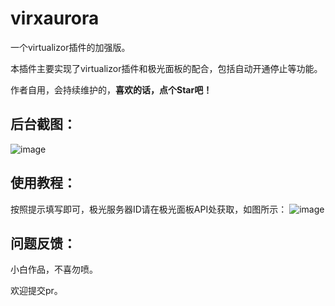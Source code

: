 # virxaurora

一个virtualizor插件的加强版。

本插件主要实现了virtualizor插件和极光面板的配合，包括自动开通停止等功能。

作者自用，会持续维护的，**喜欢的话，点个Star吧！**

## 后台截图：

![image](https://user-images.githubusercontent.com/40296672/158090393-d6bca24d-8df0-4947-b7d4-27fbd3bcab75.png)

## 使用教程：

按照提示填写即可，极光服务器ID请在极光面板API处获取，如图所示：
![image](https://user-images.githubusercontent.com/40296672/158091262-cc12930c-ff13-4c9d-8c48-dc246ca9df58.png)

## 问题反馈：

[TG@dann365]: https://t.me/dann365

小白作品，不喜勿喷。

欢迎提交pr。



